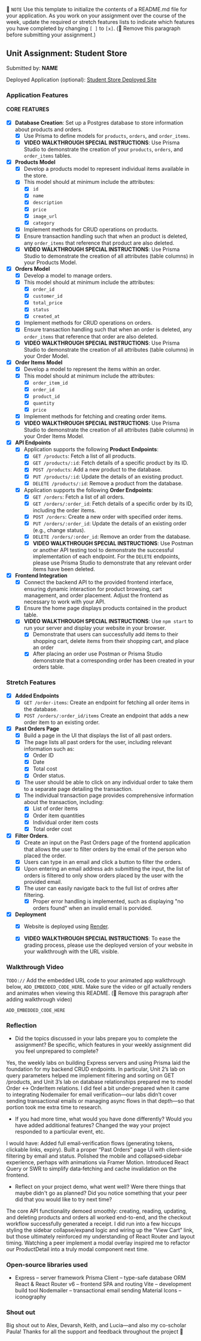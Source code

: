 📝 `NOTE` Use this template to initialize the contents of a README.md file for your application. As you work on your assignment over the course of the week, update the required or stretch features lists to indicate which features you have completed by changing `[ ]` to `[x]`. (🚫 Remove this paragraph before submitting your assignment.)

## Unit Assignment: Student Store

Submitted by: **NAME**

Deployed Application (optional): [Student Store Deployed Site](ADD_LINK_HERE)

### Application Features

#### CORE FEATURES

- [x] **Database Creation**: Set up a Postgres database to store information about products and orders.
  - [x]  Use Prisma to define models for `products`, `orders`, and `order_items`.
  - [x]  **VIDEO WALKTHROUGH SPECIAL INSTRUCTIONS**: Use Prisma Studio to demonstrate the creation of your `products`, `orders`, and `order_items` tables. 
- [x] **Products Model**
  - [x] Develop a products model to represent individual items available in the store. 
  - [x] This model should at minimum include the attributes:
    - [x] `id`
    - [x] `name`
    - [x] `description`
    - [x] `price` 
    - [x] `image_url`
    - [x] `category`
  - [x] Implement methods for CRUD operations on products.
  - [x] Ensure transaction handling such that when an product is deleted, any `order_items` that reference that product are also deleted. 
  - [x] **VIDEO WALKTHROUGH SPECIAL INSTRUCTIONS**: Use Prisma Studio to demonstrate the creation of all attributes (table columns) in your Products Model.
- [x] **Orders Model**
  - [x] Develop a model to manage orders. 
  - [x] This model should at minimum include the attributes:
    - [x] `order_id`
    - [x] `customer_id`
    - [x] `total_price`
    - [x] `status`
    - [x] `created_at`
  - [x] Implement methods for CRUD operations on orders.
  - [x] Ensure transaction handling such that when an order is deleted, any `order_items` that reference that order are also deleted. 
  - [x] **VIDEO WALKTHROUGH SPECIAL INSTRUCTIONS**: Use Prisma Studio to demonstrate the creation of all attributes (table columns) in your Order Model.

- [x] **Order Items Model**
  - [x] Develop a model to represent the items within an order. 
  - [x] This model should at minimum include the attributes:
    - [x] `order_item_id`
    - [x] `order_id`
    - [x] `product_id`
    - [x] `quantity`
    - [x] `price`
  - [x] Implement methods for fetching and creating order items.  
  - [x] **VIDEO WALKTHROUGH SPECIAL INSTRUCTIONS**: Use Prisma Studio to demonstrate the creation of all attributes (table columns) in your Order Items Model.
- [x] **API Endpoints**
  - [x] Application supports the following **Product Endpoints**:
    - [x] `GET /products`: Fetch a list of all products.
    - [x] `GET /products/:id`: Fetch details of a specific product by its ID.
    - [x] `POST /products`: Add a new product to the database.
    - [x] `PUT /products/:id`: Update the details of an existing product.
    - [x] `DELETE /products/:id`: Remove a product from the database.
  - [x] Application supports the following **Order Endpoints**:
    - [x] `GET /orders`: Fetch a list of all orders.
    - [x] `GET /orders/:order_id`: Fetch details of a specific order by its ID, including the order items.
    - [x] `POST /orders`: Create a new order with specified order items.
    - [x] `PUT /orders/:order_id`: Update the details of an existing order (e.g., change status).
    - [x] `DELETE /orders/:order_id`: Remove an order from the database.
    - [x] **VIDEO WALKTHROUGH SPECIAL INSTRUCTIONS**: Use Postman or another API testing tool to demonstrate the successful implementation of each endpoint. For the `DELETE` endpoints, please use Prisma Studio to demonstrate that any relevant order items have been deleted. 
- [x] **Frontend Integration**
  - [x] Connect the backend API to the provided frontend interface, ensuring dynamic interaction for product browsing, cart management, and order placement. Adjust the frontend as necessary to work with your API.
  - [x] Ensure the home page displays products contained in the product table.
  - [x] **VIDEO WALKTHROUGH SPECIAL INSTRUCTIONS**: Use `npm start` to run your server and display your website in your browser. 
    - [x] Demonstrate that users can successfully add items to their shopping cart, delete items from their shopping cart, and place an order
    - [x] After placing an order use Postman or Prisma Studio demonstrate that a corresponding order has been created in your orders table.

### Stretch Features

- [x] **Added Endpoints**
  - [x] `GET /order-items`: Create an endpoint for fetching all order items in the database.
  - [x] `POST /orders/:order_id/items` Create an endpoint that adds a new order item to an existing order. 
- [x] **Past Orders Page**
  - [x] Build a page in the UI that displays the list of all past orders.
  - [x] The page lists all past orders for the user, including relevant information such as:
    - [x] Order ID
    - [x] Date
    - [x] Total cost
    - [x] Order status.
  - [x] The user should be able to click on any individual order to take them to a separate page detailing the transaction.
  - [x] The individual transaction page provides comprehensive information about the transaction, including:
    - [x] List of order items
    - [x] Order item quantities
    - [x] Individual order item costs
    - [x] Total order cost
- [x] **Filter Orders**.
  - [x] Create an input on the Past Orders page of the frontend application that allows the user to filter orders by the email of the person who placed the order. 
  - [x] Users can type in an email and click a button to filter the orders.
  - [x] Upon entering an email address adn submitting the input, the list of orders is filtered to only show orders placed by the user with the provided email. 
  - [x] The user can easily navigate back to the full list of ordres after filtering. 
    - [x] Proper error handling is implemented, such as displaying "no orders found" when an invalid email is porvided.
- [x] **Deployment**
  - [x] Website is deployed using [Render](https://courses.codepath.org/snippets/site/render_deployment_guide).
  - [x] **VIDEO WALKTHROUGH SPECIAL INSTRUCTIONS**: To ease the grading process, please use the deployed version of your website in your walkthrough with the URL visible. 



### Walkthrough Video

`TODO://` Add the embedded URL code to your animated app walkthrough below, `ADD_EMBEDDED_CODE_HERE`. Make sure the video or gif actually renders and animates when viewing this README. (🚫 Remove this paragraph after adding walkthrough video)

`ADD_EMBEDDED_CODE_HERE`

### Reflection

* Did the topics discussed in your labs prepare you to complete the assignment? Be specific, which features in your weekly assignment did you feel unprepared to complete?

Yes, the weekly labs on building Express servers and using Prisma laid the foundation for my backend CRUD endpoints. In particular, Unit 2’s lab on query parameters helped me implement filtering and sorting on GET /products, and Unit 3’s lab on database relationships prepared me to model Order ↔ OrderItem relations. I did feel a bit under-prepared when it came to integrating Nodemailer for email verification—our labs didn’t cover sending transactional emails or managing async flows in that depth—so that portion took me extra time to research.

* If you had more time, what would you have done differently? Would you have added additional features? Changed the way your project responded to a particular event, etc.
  
I would have: Added full email‐verification flows (generating tokens, clickable links, expiry). Built a proper “Past Orders” page UI with client‐side filtering by email and status. Polished the mobile and collapsed‐sidebar experience, perhaps with animations via Framer Motion. Introduced React Query or SWR to simplify data‐fetching and cache invalidation on the frontend.

* Reflect on your project demo, what went well? Were there things that maybe didn't go as planned? Did you notice something that your peer did that you would like to try next time?

The core API functionality demoed smoothly: creating, reading, updating, and deleting products and orders all worked end-to-end, and the checkout workflow successfully generated a receipt. I did run into a few hiccups styling the sidebar collapse/expand logic and wiring up the “View Cart” link, but those ultimately reinforced my understanding of React Router and layout timing. Watching a peer implement a modal overlay inspired me to refactor our ProductDetail into a truly modal component next time.

### Open-source libraries used

- Express – server framework Prisma Client – type-safe database ORM React & React Router v6 – frontend SPA and routing Vite – development build tool Nodemailer – transactional email sending Material Icons – iconography

### Shout out

Big shout out to Alex, Devarsh, Keith, and Lucia—and also my co-scholar Paula! Thanks for all the support and feedback throughout the project 🙏
